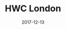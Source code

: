 ---
title: HWC London
tags: meetup
date: 2017-12-13
start: 2017-12-13T18:30:00+00:00
end: 2017-12-13T20:30:00+00:00
venue: thehub-coventgarden
eventbrite: 40975912056
photo: 2017-12-13.jpeg
requirements: "<p>Join us anytime from 18:00 onwards at Proven Dough cafe below Hub by Premier Inn hotel in Covent Garden. The main event starts at 18:30 with a writing hour followed by discussion, show and tell. Look out for <a href='https://calumryan.com'>Calum Ryan</a> the organiser usually wearing an IndieWeb t-shirt and stickered laptop.</p><p>There are a few different ways you can register for Homebrew Website Club London:</p>"
description: "Demos of personal websites and the opportunity to create, update or experiment on your personal website"
---